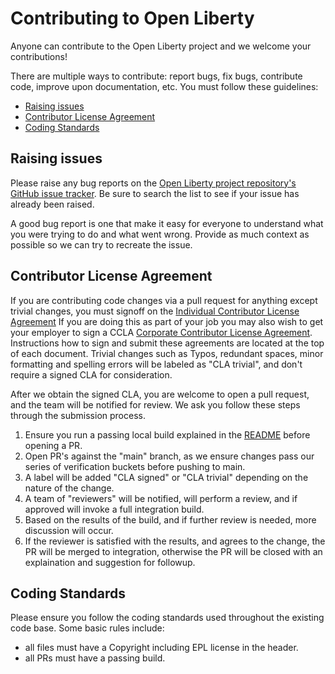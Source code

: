 # Contributing to Open Liberty
Anyone can contribute to the Open Liberty project and we welcome your contributions!

There are multiple ways to contribute: report bugs, fix bugs, contribute code, improve upon documentation, etc.  You must follow these guidelines:
* [Raising issues](https://github.com/OpenLiberty/stack/blob/main/CONTRIBUTING.md#raising-issues)
* [Contributor License Agreement](https://github.com/OpenLiberty/stack/blob/main/CONTRIBUTING.md#contributor-license-agreement)
* [Coding Standards](https://github.com/OpenLiberty/stack/blob/main/CONTRIBUTING.md#coding-standards)

## Raising issues
Please raise any bug reports on the [Open Liberty project repository's GitHub issue tracker](https://github.com/OpenLiberty/stack/issues). Be sure to search the list to see if your issue has already been raised.

A good bug report is one that make it easy for everyone to understand what you were trying to do and what went wrong. Provide as much context as possible so we can try to recreate the issue.

## Contributor License Agreement
If you are contributing code changes via a pull request for anything except trivial changes, you must signoff on the [Individual Contributor License Agreement](https://github.com/OpenLiberty/open-liberty/blob/release/cla/open-liberty-cla-individual.pdf) If you are doing this as part of your job you may also wish to get your employer to sign a CCLA [Corporate Contributor License Agreement](https://github.com/OpenLiberty/open-liberty/blob/release/cla/open-liberty-cla-corporate.pdf). Instructions how to sign and submit these agreements are located at the top of each document. Trivial changes such as Typos, redundant spaces, minor formatting and spelling errors will be labeled as "CLA trivial", and don't require a signed CLA for consideration.

After we obtain the signed CLA, you are welcome to open a pull request, and the team will be notified for review. We ask you follow these steps through the submission process.
1. Ensure you run a passing local build explained in the [README](https://github.com/OpenLiberty/stack/blob/main/stackimage/README.md) before opening a PR.
2. Open PR's against the "main" branch, as we ensure changes pass our series of verification buckets before pushing to main.
3. A label will be added "CLA signed" or "CLA trivial" depending on the nature of the change.
4. A team of "reviewers" will be notified, will perform a review, and if approved will invoke a full integration build.
5. Based on the results of the build, and if further review is needed, more discussion will occur.
6. If the reviewer is satisfied with the results, and agrees to the change, the PR will be merged to integration, otherwise the PR will be closed with an explaination and suggestion for followup.


## Coding Standards
Please ensure you follow the coding standards used throughout the existing code base. Some basic rules include:
* all files must have a Copyright including EPL license in the header.
* all PRs must have a passing build.

